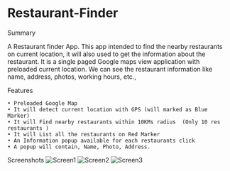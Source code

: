 # Restaurant-Finder

Summary

A Restaurant finder App. This app intended to find the nearby restaurants on current location, it will also used to get the information about the restaurant. 
It is a single paged Google maps view application with preloaded current location. 
We can see the restaurant information like name, address, photos, working hours, etc.,

Features

    • Preloaded Google Map
    • It will detect current location with GPS (will marked as Blue Marker)
    • It will Find nearby restaurants within 10KMs radius  (Only 10 res restaurants )
    • It will List all the restaurants on Red Marker
    • An Information popup available for each restaurants click
    • A popup will contain, Name, Photo, Address.

Screenshots
![Screen1](https://raw.github.com/Saravanan64/Restaurant-Finder/master/Screenshots/1.png)
![Screen2](https://raw.github.com/Saravanan64/Restaurant-Finder/master/Screenshots/2.png)
![Screen3](https://raw.github.com/Saravanan64/Restaurant-Finder/master/Screenshots/3.png)
